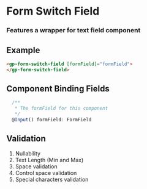 # Form Switch Field

### Features a wrapper for text field component

## Example

```html
<gp-form-switch-field [formField]="formField">
</gp-form-switch-field>
```

## Component Binding Fields

```typescript
  /**
   * The formField for this component
   */
  @Input() formField: FormField
```
## Validation

1. Nullability
2. Text Length (Min and Max)
3. Space validation
4. Control space validation
5. Special characters validation